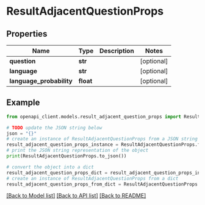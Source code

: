 # ResultAdjacentQuestionProps


## Properties

Name | Type | Description | Notes
------------ | ------------- | ------------- | -------------
**question** | **str** |  | [optional] 
**language** | **str** |  | [optional] 
**language_probability** | **float** |  | [optional] 

## Example

```python
from openapi_client.models.result_adjacent_question_props import ResultAdjacentQuestionProps

# TODO update the JSON string below
json = "{}"
# create an instance of ResultAdjacentQuestionProps from a JSON string
result_adjacent_question_props_instance = ResultAdjacentQuestionProps.from_json(json)
# print the JSON string representation of the object
print(ResultAdjacentQuestionProps.to_json())

# convert the object into a dict
result_adjacent_question_props_dict = result_adjacent_question_props_instance.to_dict()
# create an instance of ResultAdjacentQuestionProps from a dict
result_adjacent_question_props_from_dict = ResultAdjacentQuestionProps.from_dict(result_adjacent_question_props_dict)
```
[[Back to Model list]](../README.md#documentation-for-models) [[Back to API list]](../README.md#documentation-for-api-endpoints) [[Back to README]](../README.md)


